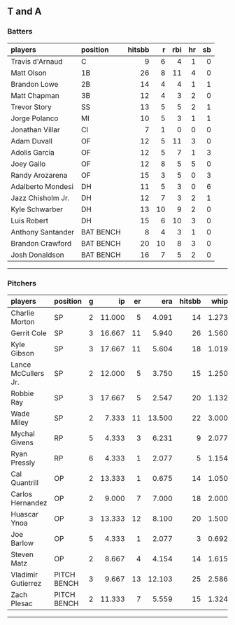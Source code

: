 ## T and A

### Batters

 
|players           |position  | hitsbb|  r| rbi| hr| sb| 
|:-----------------|:---------|------:|--:|---:|--:|--:| 
|Travis d'Arnaud   |C         |      9|  6|   4|  1|  0| 
|Matt Olson        |1B        |     26|  8|  11|  4|  0| 
|Brandon Lowe      |2B        |     14|  4|   4|  1|  1| 
|Matt Chapman      |3B        |     12|  4|   3|  2|  0| 
|Trevor Story      |SS        |     13|  5|   5|  2|  1| 
|Jorge Polanco     |MI        |     10|  5|   3|  1|  1| 
|Jonathan Villar   |CI        |      7|  1|   0|  0|  0| 
|Adam Duvall       |OF        |     12|  5|  11|  3|  0| 
|Adolis Garcia     |OF        |     12|  5|   7|  1|  3| 
|Joey Gallo        |OF        |     12|  8|   5|  5|  0| 
|Randy Arozarena   |OF        |     15|  3|   5|  0|  3| 
|Adalberto Mondesi |DH        |     11|  5|   3|  0|  6| 
|Jazz Chisholm Jr. |DH        |     12|  7|   3|  2|  1| 
|Kyle Schwarber    |DH        |     13| 10|   9|  2|  0| 
|Luis Robert       |DH        |     15|  6|  10|  3|  0| 
|Anthony Santander |BAT BENCH |      8|  4|   3|  1|  0| 
|Brandon Crawford  |BAT BENCH |     20| 10|   8|  3|  0| 
|Josh Donaldson    |BAT BENCH |     16|  7|   5|  2|  0| 


* * *

### Pitchers

 
|players             |position    |  g|     ip| er|    era| hitsbb|  whip| so|  w| sv| 
|:-------------------|:-----------|--:|------:|--:|------:|------:|-----:|--:|--:|--:| 
|Charlie Morton      |SP          |  2| 11.000|  5|  4.091|     14| 1.273| 11|  0|  0| 
|Gerrit Cole         |SP          |  3| 16.667| 11|  5.940|     26| 1.560| 20|  2|  0| 
|Kyle Gibson         |SP          |  3| 17.667| 11|  5.604|     18| 1.019| 22|  0|  0| 
|Lance McCullers Jr. |SP          |  2| 12.000|  5|  3.750|     15| 1.250| 13|  0|  0| 
|Robbie Ray          |SP          |  3| 17.667|  5|  2.547|     20| 1.132| 24|  2|  0| 
|Wade Miley          |SP          |  2|  7.333| 11| 13.500|     22| 3.000|  3|  0|  0| 
|Mychal Givens       |RP          |  5|  4.333|  3|  6.231|      9| 2.077|  4|  1|  1| 
|Ryan Pressly        |RP          |  6|  4.333|  1|  2.077|      5| 1.154|  8|  0|  1| 
|Cal Quantrill       |OP          |  2| 13.333|  1|  0.675|     14| 1.050| 10|  2|  0| 
|Carlos Hernandez    |OP          |  2|  9.000|  7|  7.000|     18| 2.000|  4|  0|  0| 
|Huascar Ynoa        |OP          |  3| 13.333| 12|  8.100|     20| 1.500| 16|  0|  0| 
|Joe Barlow          |OP          |  5|  4.333|  1|  2.077|      3| 0.692|  5|  0|  3| 
|Steven Matz         |OP          |  2|  8.667|  4|  4.154|     14| 1.615| 11|  1|  0| 
|Vladimir Gutierrez  |PITCH BENCH |  3|  9.667| 13| 12.103|     25| 2.586|  6|  0|  0| 
|Zach Plesac         |PITCH BENCH |  2| 11.333|  7|  5.559|     15| 1.324| 10|  0|  0| 


* * *


